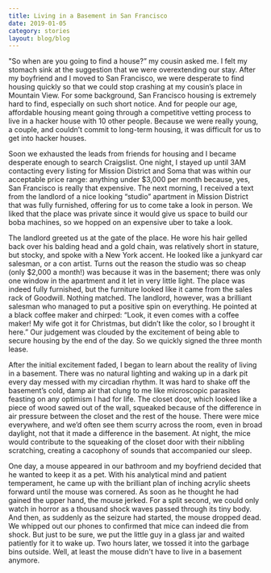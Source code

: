 ```yaml
---
title: Living in a Basement in San Francisco
date: 2019-01-05
category: stories
layout: blog/blog
---
```


"So when are you going to find a house?” my cousin asked me. I felt my stomach sink at the suggestion that we were overextending our stay. After my boyfriend and I moved to San Francisco, we were desperate to find housing quickly so that we could stop crashing at my cousin’s place in Mountain View. For some background, San Francisco housing is extremely hard to find, especially on such short notice. And for people our age, affordable housing meant going through a competitive vetting process to live in a hacker house with 10 other people. Because we were really young, a couple, and couldn’t commit to long-term housing, it was difficult for us to get into hacker houses.

Soon we exhausted the leads from friends for housing and I became desperate enough to search Craigslist. One night, I stayed up until 3AM contacting every listing for Mission District and Soma that was within our acceptable price range: anything under $3,000 per month because, yes, San Francisco is really that expensive. The next morning, I received a text from the landlord of a nice looking “studio” apartment in Mission District that was fully furnished, offering for us to come take a look in person. We liked that the place was private since it would give us space to build our boba machines, so we hopped on an expensive uber to take a look.

The landlord greeted us at the gate of the place. He wore his hair gelled back over his balding head and a gold chain, was relatively short in stature, but stocky, and spoke with a New York accent. He looked like a junkyard car salesman, or a con artist. Turns out the reason the studio was so cheap (only $2,000 a month!) was because it was in the basement; there was only one window in the apartment and it let in very little light. The place was indeed fully furnished, but the furniture looked like it came from the sales rack of Goodwill. Nothing matched. The landlord, however, was a brilliant salesman who managed to put a positive spin on everything. He pointed at a black coffee maker and chirped: “Look, it even comes with a coffee maker! My wife got it for Christmas, but didn’t like the color, so I brought it here.” Our judgement was clouded by the excitement of being able to secure housing by the end of the day. So we quickly signed the three month lease.

After the initial excitement faded, I began to learn about the reality of living in a basement. There was no natural lighting and waking up in a dark pit every day messed with my circadian rhythm. It was hard to shake off the basement’s cold, damp air that clung to me like microscopic parasites feasting on any optimism I had for life. The closet door, which looked like a piece of wood sawed out of the wall, squeaked because of the difference in air pressure between the closet and the rest of the house. There were mice everywhere, and we’d often see them scurry across the room, even in broad daylight, not that it made a difference in the basement. At night, the mice would contribute to the squeaking of the closet door with their nibbling scratching, creating a cacophony of sounds that accompanied our sleep.
 
One day, a mouse appeared in our bathroom and my boyfriend decided that he wanted to keep it as a pet. With his analytical mind and patient temperament, he came up with the brilliant plan of inching acrylic sheets forward until the mouse was cornered. As soon as he thought he had gained the upper hand, the mouse jerked. For a split second, we could only watch in horror as a thousand shock waves passed through its tiny body. And then, as suddenly as the seizure had started, the mouse dropped dead. We whipped out our phones to confirmed that mice can indeed die from shock. But just to be sure, we put the little guy in a glass jar and waited patiently for it to wake up. Two hours later, we tossed it into the garbage bins outside. Well, at least the mouse didn't have to live in a basement anymore.
